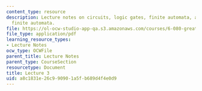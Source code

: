 ```yaml
---
content_type: resource
description: Lecture notes on circuits, logic gates, finite automata, and nondeterministic
  finite automata.
file: https://ol-ocw-studio-app-qa.s3.amazonaws.com/courses/6-080-great-ideas-in-theoretical-computer-science-spring-2008/a8c1831e26c990901a5fb689d4f4e0d9_lec3.pdf
file_type: application/pdf
learning_resource_types:
- Lecture Notes
ocw_type: OCWFile
parent_title: Lecture Notes
parent_type: CourseSection
resourcetype: Document
title: Lecture 3
uid: a8c1831e-26c9-9090-1a5f-b689d4f4e0d9
---
```

